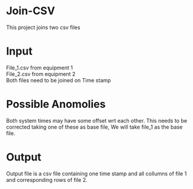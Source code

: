 # Join-CSV
This project joins two csv files

# Input
File_1.csv from equipment 1 <br/>
File_2.csv from equipment 2 <br/>
Both files need to be joined on Time stamp

# Possible Anomolies 
Both system times may have some offset wrt each other. This needs to be corrected taking one of these as base file, We will take file_1 as the base file.

# Output
Output file is a csv file containing one time stamp and all collumns of file 1 and corresponding rows of file 2.
